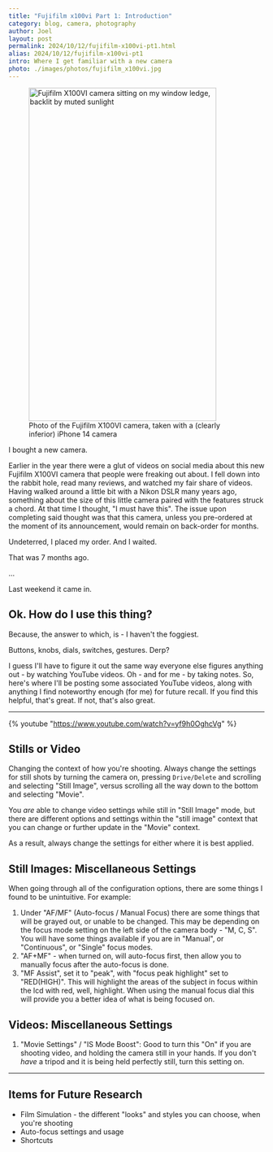 ```yaml
---
title: "Fujifilm x100vi Part 1: Introduction"
category: blog, camera, photography
author: Joel
layout: post
permalink: 2024/10/12/fujifilm-x100vi-pt1.html
alias: 2024/10/12/fujifilm-x100vi-pt1
intro: Where I get familiar with a new camera
photo: ./images/photos/fujifilm_x100vi.jpg
---
```


<figure class="photo-with-caption">
  <picture>
    <!--[if IE 9]><video style="display: none;"><![endif]-->
    <source srcset="{% imgproxy_url path: "/images/photos/fujifilm_x100vi.jpg", resizing_type: 'fill', width: 1344, format: 'avif' %}" type="image/avif" media="(min-width: 413px)" />
    <source srcset="{% imgproxy_url path: "/images/photos/fujifilm_x100vi.jpg", resizing_type: 'fill', width: 1344, format: 'webp' %}" type="image/webp" media="(min-width: 413px)" />
    <source srcset="{% imgproxy_url path: "/images/photos/fujifilm_x100vi.jpg", resizing_type: 'fill', width: 738, format: 'avif' %}" type="image/avif" media="(max-width: 413px)" />
    <source srcset="{% imgproxy_url path: "/images/photos/fujifilm_x100vi.jpg", resizing_type: 'fill', width: 738, format: 'webp' %}" type="image/webp" media="(max-width: 413px)" />
    <!--[if IE 9]></video><![endif]-->
    <img src="{% imgproxy_url path: "/images/photos/fujifilm_x100vi.jpg", resizing_type: 'fill', width: 738 %}"
      decoding="async"
      alt="Fujifilm X100VI camera sitting on my window ledge, backlit by muted sunlight"
      width="369"
      height="656" />
  </picture>

  <figcaption>
    Photo of the Fujifilm X100VI camera, taken with a (clearly inferior) iPhone 14 camera
  </figcaption>
</figure>

I bought a new camera.

Earlier in the year there were a glut of videos on social media about this new
Fujifilm X100VI camera that people were freaking out about. I fell down into
the rabbit hole, read many reviews, and watched my fair share of videos. Having
walked around a little bit with a Nikon DSLR many years ago, something about
the size of this little camera paired with the features struck a chord. At that
time I thought, "I must have this". The issue upon completing said thought was
that this camera, unless you pre-ordered at the moment of its announcement,
would remain on back-order for months.

Undeterred, I placed my order. And I waited.

That was 7 months ago.

...

Last weekend it came in.

## Ok. How do I use this thing?

Because, the answer to which, is - I haven't the foggiest.

Buttons, knobs, dials, switches, gestures. Derp?

I guess I'll have to figure it out the same way everyone else figures
anything out - by watching YouTube videos. Oh - and for me - by taking
notes. So, here's where I'll be posting some associated YouTube videos, along
with anything I find noteworthy enough (for me) for future recall. If you find
this helpful, that's great. If not, that's also great.

***

{% youtube "https://www.youtube.com/watch?v=yf9h0OghcVg" %}

## Stills or Video

Changing the context of how you're shooting. Always change the settings for
still shots by turning the camera on, pressing `Drive/Delete` and scrolling and
selecting "Still Image", versus scrolling all the way down to the bottom and
selecting "Movie".

You *are* able to change video settings while still in "Still Image" mode, but
there are different options and settings within the "still image" context that
you can change or further update in the "Movie" context.

As a result, always change the settings for either where it is best applied.

## Still Images: Miscellaneous Settings

When going through all of the configuration options, there are some things I
found to be unintuitive. For example:

1. Under "AF/MF" (Auto-focus / Manual Focus) there are some things that will be
   grayed out, or unable to be changed. This may be depending on the focus mode
   setting on the left side of the camera body - "M, C, S". You will have some
   things available if you are in "Manual", or "Continuous", or "Single" focus
   modes.
2. "AF+MF" - when turned on, will auto-focus first, then allow you to manually
   focus after the auto-focus is done.
3. "MF Assist", set it to "peak", with "focus peak highlight" set to
   "RED(HIGH)". This will highlight the areas of the subject in focus within
   the lcd with red, well, highlight. When using the manual focus dial this will
   provide you a better idea of what is being focused on.

## Videos: Miscellaneous Settings

1. "Movie Settings" / "IS Mode Boost": Good to turn this "On" if you are
   shooting video, and holding the camera still in your hands. If you don't
   *have* a tripod and it is  being held perfectly still, turn this setting on.

***

## Items for Future Research

* Film Simulation - the different "looks" and styles you can choose, when
  you're shooting
* Auto-focus settings and usage
* Shortcuts

